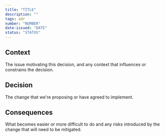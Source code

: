 ```yaml
---
title: "TITLE"
description: ""
tags: adr
number: "NUMBER"
date-issued: "DATE"
status: "STATUS"
---
```


## Context

The issue motivating this decision, and any context that influences or constrains the decision.

## Decision

The change that we're proposing or have agreed to implement.

## Consequences

What becomes easier or more difficult to do and any risks introduced by the change that will need to be mitigated.
